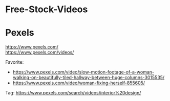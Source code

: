 # Free-Stock-Videos

# Pexels
https://www.pexels.com/  
https://www.pexels.com/videos/

Favorite:
- https://www.pexels.com/video/slow-motion-footage-of-a-woman-walking-on-beautifully-tiled-hallway-between-huge-columns-3015535/
- https://www.pexels.com/video/woman-fixing-herself-855605/

Tag:
https://www.pexels.com/search/videos/interior%20design/
